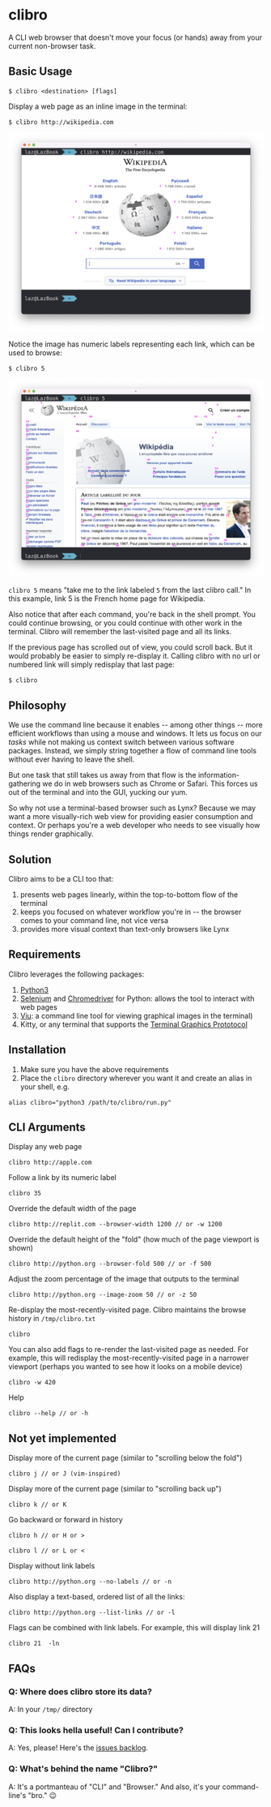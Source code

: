 # clibro
A CLI web browser that doesn't move your focus (or hands) away from your current non-browser task.

## Basic Usage

```
$ clibro <destination> [flags]
```

Display a web page as an inline image in the terminal:

```
$ clibro http://wikipedia.com
```
![Screenshot of a clibro page by URL](/screenshots/clibro-by-url.png)

Notice the image has numeric labels representing each link, which can be used to browse:

```
$ clibro 5
```
![Screenshot of a clibro page by label](/screenshots/clibro-by-label.png)

`clibro 5` means "take me to the link labeled `5` from the last clibro call." In this example, link 5 is the French home page for Wikipedia.

Also notice that after each command, you're back in the shell prompt. You could continue browsing, or you could continue with other work in the terminal. Clibro will remember the last-visited page and all its links.

If the previous page has scrolled out of view, you could scroll back. But it would probably be easier to simply re-display it. Calling clibro with no url or numbered link will simply redisplay that last page:

```
$ clibro
```

## Philosophy

We use the command line because it enables -- among other things -- more efficient workflows than using a mouse and windows. It lets us focus on our *tasks* while not making us context switch between various software packages. Instead, we simply string together a flow of command line tools without ever having to leave the shell.

But one task that still takes us away from that flow is the information-gathering we do in web browsers such as Chrome or Safari. This forces us out of the terminal and into the GUI, yucking our yum.

So why not use a terminal-based browser such as Lynx? Because we may want a more visually-rich web view for providing easier consumption and context. Or perhaps you're a web developer who needs to see visually how things render graphically.

## Solution

Clibro aims to be a CLI too that:

1. presents web pages linearly, within the top-to-bottom flow of the terminal
2. keeps you focused on whatever workflow you're in -- the browser comes to your command line, not vice versa
3. provides more visual context than text-only browsers like Lynx

## Requirements

Clibro leverages the following packages:

1. [Python3](https://www.python.org/downloads/)
2. [Selenium](https://selenium-python.readthedocs.io/installation.html) and [Chromedriver](https://chromedriver.chromium.org/getting-started) for Python: allows the tool to interact with web pages
3. [Viu](https://github.com/atanunq/viu): a command line tool for viewing graphical images in the terminal)
4. Kitty, or any terminal that supports the [Terminal Graphics Prototocol](https://sw.kovidgoyal.net/kitty/graphics-protocol/)

## Installation

1. Make sure you have the above requirements
2. Place the `clibro` directory wherever you want it and create an alias in your shell, e.g.
```
alias clibro="python3 /path/to/clibro/run.py"
```

## CLI Arguments

Display any web page
```
clibro http://apple.com
```

Follow a link by its numeric label
```
clibro 35
```

Override the default width of the page
```
clibro http://replit.com --browser-width 1200 // or -w 1200
```

Override the default height of the "fold" (how much of the page viewport is shown)
```
clibro http://python.org --browser-fold 500 // or -f 500
```

Adjust the zoom percentage of the image that outputs to the terminal
```
clibro http://python.org --image-zoom 50 // or -z 50
```

Re-display the most-recently-visited page. Clibro maintains the browse history in `/tmp/clibro.txt`
```
clibro
```
You can also add flags to re-render the last-visited page as needed. For example, this will redisplay the most-recently-visited page in a narrower viewport (perhaps you wanted to see how it looks on a mobile device)
```
clibro -w 420
```
Help
```
clibro --help // or -h
```

## Not yet implemented

Display more of the current page (similar to "scrolling below the fold")
```
clibro j // or J (vim-inspired)
```

Display more of the current page (similar to "scrolling back up")
```
clibro k // or K
```

Go backward or forward in history
```
clibro h // or H or >
```
```
clibro l // or L or <
```

Display without link labels
```
clibro http://python.org --no-labels // or -n
```

Also display a text-based, ordered list of all the links:
```
clibro http://python.org --list-links // or -l
```

Flags can be combined with link labels. For example, this will display link 21 
```
clibro 21  -ln
```

## FAQs

### Q: Where does clibro store its data?
A: In your `/tmp/` directory

### Q: This looks hella useful! Can I contribute?
A: Yes, please! Here's the [issues backlog](https://github.com/oaklandgit/clibro/issues).

### Q: What's behind the name "Clibro?"
A: It's a portmanteau of "CLI" and "Browser." And also, it's your command-line's "bro." 😉
